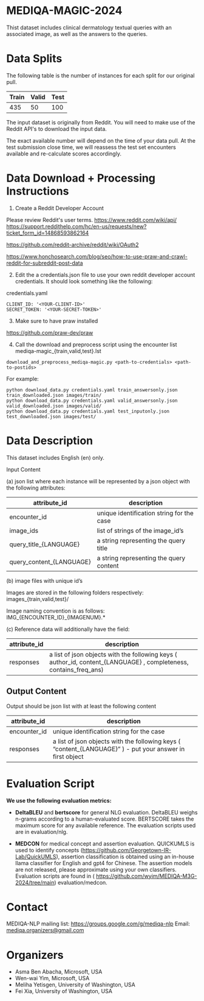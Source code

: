 # MEDIQA-MAGIC-2024

Thist dataset includes clinical dermatology textual queries with an associated image, as well as the answers to the queries.

# Data Splits

The following table is the number of instances for each split for our original pull.

|Train|Valid|Test|
| -------- | ------- |------- |
| 435|50|100|

The input dataset is originally from Reddit. You will need to make use of the Reddit API's to download the input data.

The exact available number will depend on the time of your data pull.
At the test submission close time, we will reassess the test set encounters available and re-calculate scores accordingly.

# Data Download + Processing Instructions

1. Create a Reddit Developer Account

Please review Reddit's user terms.
https://www.reddit.com/wiki/api/
https://support.reddithelp.com/hc/en-us/requests/new?ticket_form_id=14868593862164

https://github.com/reddit-archive/reddit/wiki/OAuth2

https://www.honchosearch.com/blog/seo/how-to-use-praw-and-crawl-reddit-for-subreddit-post-data

2. Edit the a credentials.json file to use your own reddit developer account credentials. It should look something like the following:

credentials.yaml
```
CLIENT_ID: '<YOUR-CLIENT-ID>'
SECRET_TOKEN: '<YOUR-SECRET-TOKEN>'
```

3. Make sure to have praw installed

https://github.com/praw-dev/praw

4. Call the download and preprocess script using the encounter list mediqa-magic_{train,valid,test}.lst

```
download_and_preprocess_mediqa-magic.py <path-to-credentials> <path-to-postids>
```

For example:
```
python download_data.py credentials.yaml train_answersonly.json train_downloaded.json images/train/
python download_data.py credentials.yaml valid_answersonly.json valid_downloaded.json images/valid/
python download_data.py credentials.yaml test_inputonly.json test_downloaded.json images/test/
```

# Data Description

This dataset includes English (en) only.

Input Content

(a) json list where each instance will be represented by a json object with the following attributes:

| attribute_id | description |
| -------- | ------- |
|encounter_id|unique identification string for the case|
|image_ids|list of strings of the image_id’s|
|query_title_{LANGUAGE}|a string representing the query title|
|query_content_{LANGUAGE}|a string representing the query content|

(b) image files with unique id’s

Images are stored in the following folders respectively:
images_{train,valid,test}/

Image naming convention is as follows: IMG_{ENCOUNTER_ID}_{IMAGENUM}.*

(c) Reference data will additionally have the field:

|attribute_id|description|
| -------- | ------- |
|responses|a list of json objects with the following keys ( author_id, content_{LANGUAGE} , completeness, contains_freq_ans)|


## Output Content

Output should be json list with at least the following content

|attribute_id|description|
| -------- | ------- |
|encounter_id|unique identification string for the case|
|responses|a list of json objects with the following keys ( “content_{LANGUAGE}” ) - put your answer in first object|


# Evaluation Script

**We use the following evaluation metrics:**
- **DeltaBLEU** and **bertscore** for general NLG evaluation. DeltaBLEU weighs n-grams according to a human-evaluated score. BERTSCORE takes the maximum score for any available reference. The evaluation scripts used are in evaluation/nlg.

- **MEDCON** for medical concept and assertion evaluation. QUICKUMLS is used to identify concepts (https://github.com/Georgetown-IR-Lab/QuickUMLS), assertion classification is obtained using an in-house llama classifier for English and gpt4 for Chinese. The assertion models are not released, please approximate using your own classifiers. Evaluation scripts are found in (
https://github.com/wyim/MEDIQA-M3G-2024/tree/main) evaluation/medcon.


# Contact

 MEDIQA-NLP mailing list: https://groups.google.com/g/mediqa-nlp 
 Email: mediqa.organizers@gmail.com 

# Organizers  
 
* Asma Ben Abacha, Microsoft, USA
* Wen-wai Yim, Microsoft, USA
* Meliha Yetisgen, University of Washington, USA
* Fei Xia, University of Washington, USA